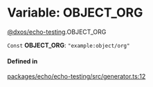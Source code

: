 # Variable: OBJECT\_ORG

[@dxos/echo-testing](../modules/dxos_echo_testing.md).OBJECT_ORG

 `Const` **OBJECT\_ORG**: ``"example:object/org"``

#### Defined in

[packages/echo/echo-testing/src/generator.ts:12](https://github.com/dxos/dxos/blob/db8188dae/packages/echo/echo-testing/src/generator.ts#L12)
